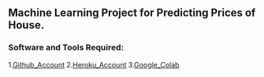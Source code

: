 ## Machine Learning Project for Predicting Prices of House.

### Software and Tools Required:
1.[Github_Account](https://github.com/Sarvendra-vikram471/House_Price_Prediction/tree/main)
2.[Heroku_Account](https://heroku.com)
3.[Google_Colab](https://colab.research.google.com/drive/145Um0zmiin9kNZlqleVrDo990gPVQsSs?usp=sharing)